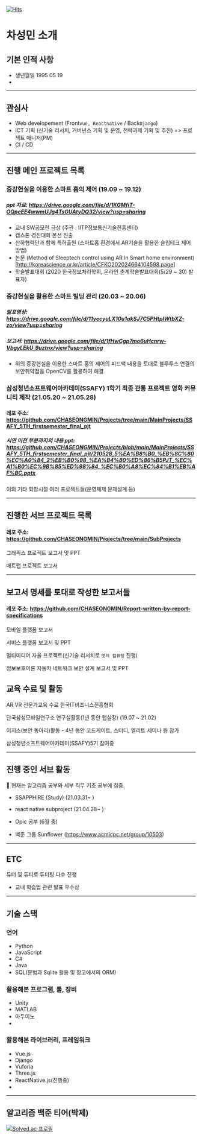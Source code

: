 [![Hits](https://hits.seeyoufarm.com/api/count/incr/badge.svg?url=https%3A%2F%2Fgithub.com%2FCHASEONGMIN&count_bg=%23036C49&title_bg=%230CBCDB&icon=&icon_color=%23E7E7E7&title=Hits&edge_flat=false)](https://hits.seeyoufarm.com)

<!--
**CHASEONGMIN/CHASEONGMIN** is a ✨ _special_ ✨ repository because its `README.md` (this file) appears on your GitHub profile.

Here are some ideas to get you started:

- 🔭 I’m currently working on ...
- 🌱 I’m currently learning ...
- 👯 I’m looking to collaborate on ...
- 🤔 I’m looking for help with ...
- 💬 Ask me about ...
- 📫 How to reach me: ...
- 😄 Pronouns: ...
- ⚡ Fun fact: ...
-->

# 차성민 소개

## 기본 인적 사항

  - 생년월일 1995 05 19
  - 

---

## 관심사 

  - Web developement (Front`vue, Reactnative` / Back`Django`) 
  - ICT 기획 (신기술 리서치, 거버넌스 기획 및 운영, 전략과제 기획 및 추진) =>  프로젝트 매니저(PM) 
  - CI / CD

---

## 진행 메인 프로젝트 목록

### 증강현실을 이용한 스마트 홈의 제어 (19.09 ~ 19.12)

##### ppt 자료: https://drive.google.com/file/d/1KGMfiT-OQpeEE4wwmUJg4TsGUAtyDQ32/view?usp=sharing

  - 교내 SW공모전 금상 (주관 : IITP정보통신기술진흥센터)
  - 캡스톤 경진대회 본선 진출
  - 산하협력단과 함께 특허출원 (스마트홈 환경에서 AR기술을 활용한 슬립테크 제어 방법)
  - 논문 (Method of Sleeptech control using AR ln Smart home environment) [http://koreascience.or.kr/article/CFKO202024664104598.page]
  - 학술발표대회 (2020 한국정보처리학회, 온라인 춘계학술발표대회(5/29 ~ 30)  발표자)

### 증강현실을 활용한 스마트 빌딩 관리 (20.03 ~ 20.06)

##### 발표영상: https://drive.google.com/file/d/11yecyuLX10u1akSJ7C5PHtpIWtbXZ-zo/view?usp=sharing
##### 보고서: https://drive.google.com/file/d/1fHwCgp7mo6uHcnrw-VbgyLEkU_9uztnx/view?usp=sharing

  - 위의 증강현실을 이용한 스마트 홈의 제어의 피드백 내용을 토대로 블루투스 연결의 보안취약점을 OpenCV를 활용하여 해결

### 삼성청년소프트웨어아카데미(SSAFY) 1학기 최종 관통 프로젝트 영화 커뮤니티 제작 (21.05.20 ~ 21.05.28)
#### 레포 주소: https://github.com/CHASEONGMIN/Projects/tree/main/MainProjects/SSAFY_5TH_firstsemester_final_pjt
##### 시연 이전 부분까지의 내용 ppt: https://github.com/CHASEONGMIN/Projects/blob/main/MainProjects/SSAFY_5TH_firstsemester_final_pjt/210528_5%EA%B8%B0_%EB%8C%80%EC%A0%84_2%EB%B0%98_%EA%B4%80%ED%86%B5PJT_%EC%A1%B0%EC%9B%85%ED%98%84_%EC%B0%A8%EC%84%B1%EB%AF%BC.pptx

이외 기타 학창시절 여러 프로젝트들(운영체제 문제설계 등)

---

## 진행한 서브 프로젝트 목록

#### 레포 주소: https://github.com/CHASEONGMIN/Projects/tree/main/SubProjects

그래픽스 프로젝트 보고서 및 PPT

매트랩 프로젝트 보고서

---

## 보고서 명세를 토대로 작성한 보고서들

#### 레포 주소: https://github.com/CHASEONGMIN/Report-written-by-report-specifications

모바일 플랫폼 보고서

서비스 플랫폼 보고서 및 PPT

멀티미디어 자율 프로젝트(신기술 리서치로 `엣지 컴퓨팅` 진행)

정보보호이론 자동차 네트워크 보안 설계 보고서 및 PPT

## 교육 수료 및 활동

AR VR 전문가교육 수료    한국IT비즈니스진흥협회

단국삼성모바일연구소 연구실활동(1년 동안 랩실장) (19.07 ~ 21.02)

이지스(보안 동아리)활동 - 4년 동안 코드게이트, 스터디, 엘리트 세미나 등 참가

삼성청년소프트웨어아카데미(SSAFY)5기 참여중

---

## 진행 중인 서브 활동

  🔭 현재는 알고리즘 공부와 세부 직무 기초 공부에 집중.
  
  - SSAPPHIRE (Study) (21.03.31~ )
  
  - react native subproject (21.04.28~ )

  - Opic 공부 (6월 중)

  - 백준 그룹 Sunflower (https://www.acmicpc.net/group/10503)

---

## ETC

튜터 및 튜티로 튜터링 다수 진행

  - 교내 학습법 관련 발표 우수상 

---

## 기술 스택

### 언어

- Python
- JavaScript
- C#
- Java
- SQL(문법과 Sqlite 활용 및 장고에서의 ORM)

### 활용해본 프로그램, 툴, 장비

- Unity
- MATLAB
- 아두이노
- 

### 활용해본 라이브러리, 프레임워크

- Vue.js
- Django
- Vuforia
- Three.js
- ReactNative.js(진행중)
- 

---

## 알고리즘 백준 티어(박제)

[![Solved.ac 프로필](http://mazassumnida.wtf/api/v2/generate_badge?boj=ckpow)](https://solved.ac/ckpow)
